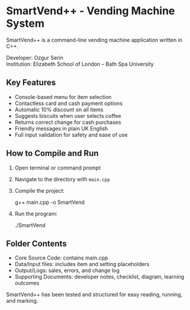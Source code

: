 # SmartVend++ - Vending Machine System

SmartVend++ is a command-line vending machine application written in C++.

Developer: Ozgur Serin  
Institution: Elizabeth School of London – Bath Spa University  

## Key Features

- Console-based menu for item selection
- Contactless card and cash payment options
- Automatic 10% discount on all items
- Suggests biscuits when user selects coffee
- Returns correct change for cash purchases
- Friendly messages in plain UK English
- Full input validation for safety and ease of use

## How to Compile and Run

1. Open terminal or command prompt
2. Navigate to the directory with `main.cpp`
3. Compile the project:

    g++ main.cpp -o SmartVend

4. Run the program:

    ./SmartVend

## Folder Contents

- Core Source Code: contains main.cpp
- Data/Input files: includes item and setting placeholders
- Output/Logs: sales, errors, and change log
- Supporting Documents: developer notes, checklist, diagram, learning outcomes

SmartVend++ has been tested and structured for easy reading, running, and marking.
